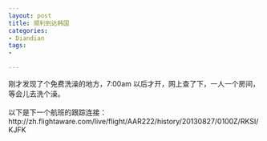 ```yaml
---
layout: post
title: 顺利到达韩国
categories:
- Diandian
tags:
- 

---
```

<p>刚才发现了个免费洗澡的地方，7:00am 以后才开，网上查了下，一人一个房间，等会儿去洗个澡。<br /><br />以下是下一个航班的跟踪连接：http://zh.flightaware.com/live/flight/AAR222/history/20130827/0100Z/RKSI/KJFK</p>